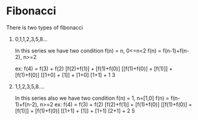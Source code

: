 # Fibonacci

There is two types of fibonacci

1.  0,1,1,2,3,5,8...
      
      In this series we have two condition
      f(n) = n, 0<=n<2
      f(n) = f(n-1)+f(n-2), n>=2

      ex: f(4) =  f(3) + f(2)
                  [f(2)+f(1)] + [f(1)+f(0)]
                  [[f(1)+f(0)] + [f(1)]] + [f(1)+f(0)]
                  [[1+0] + [1]] + [1+0]
                  [1+1] + 1
                  3

2. 1,1,2,3,5,8....
      
      In this series also we have two condition
      f(n) = 1, n=[1,0]
      f(n) = f(n-1)+f(n-2), n>=2
      ex: f(4) =  f(3) + f(2)
                  [f(2)+f(1)] + [f(1)+f(0)]
                  [[f(1)+f(0)] + [f(1)]] + [f(1)+f(0)]
                  [[1+1] + [1]] + [1+1]
                  [2+1] + 2
                  5



